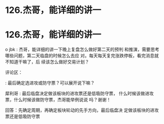 # 126.杰哥，能详细的讲一

# 126.杰哥，能详细的讲一

o jbk : 杰哥，能详细的讲一下晚上复盘怎么做好第二天的预判 和推演，需要思考哪些问题，第二天临盘的时候怎么去应 对。每天每天复完涨跌停板，看完消息就不知道干嘛了，后 续该怎么做好交易计划？

评论区：

: 最后确定选进攻或防守票？可以展开说下嘛？

犀利哥 : 最后临盘决定做该板块的进攻票还是低吸防守票， 什么时候该做进攻票，什么时候该做防守票，杰哥能举例说说 吗？谢谢！

回答：先确定周期，再确定板块轮动的先手方向，最后临盘决 定做该板块的进攻票还是低吸防守票